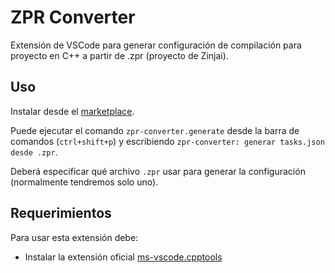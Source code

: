 # ZPR Converter

Extensión de VSCode para generar configuración de compilación para proyecto en C++ a partir de .zpr (proyecto de Zinjai).

## Uso

Instalar desde el [marketplace](https://marketplace.visualstudio.com/items?itemName=LucasSaurin.zpr-converter).

Puede ejecutar el comando `zpr-converter.generate` desde la barra de comandos (`ctrl+shift+p`) y escribiendo `zpr-converter: generar tasks.json desde .zpr`.

Deberá especificar qué archivo `.zpr` usar para generar la configuración (normalmente tendremos solo uno).

## Requerimientos

Para usar esta extensión debe:

- Instalar la extensión oficial [ms-vscode.cpptools](https://marketplace.visualstudio.com/items?itemName=ms-vscode.cpptools)
